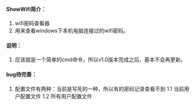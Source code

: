 #### ShowWifi简介：
 1. wifi密码查看器
 2. 用来查看windows下本机电脑连接过的wifi密码。
#### 说明：
1. 应该就是一个简单的cmd命令，所以v1.0版本完成之后，基本不会再更新。


#### bug待完善：
 1. 配置文件有两种：当前是写死的一种，所以有的密码记录查看不到
    1.1 当前用户配置文件 
    1.2 所有用户配置文件


